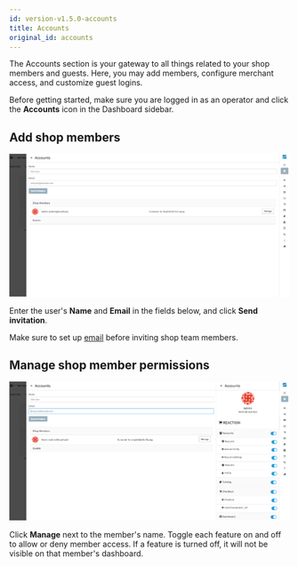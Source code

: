 ```yaml
---
id: version-v1.5.0-accounts
title: Accounts
original_id: accounts
---
```

    
The Accounts section is your gateway to all things related to your shop members and guests. Here, you may add members, configure merchant access, and customize guest logins.

Before getting started, make sure you are logged in as an operator and click the <i class="font-icon fa fa-users"></i> **Accounts** icon in the Dashboard sidebar.

## Add shop members

![](/assets/admin-accounts-add-member.png "Reaction Commerce Dashboard - Add a shop team member")

Enter the user's **Name** and **Email** in the fields below, and click **Send invitation**.

Make sure to set up [email](email-admin.md) before inviting shop team members.

## Manage shop member permissions

![](/assets/admin-accounts-manage.png "Reaction Commerce Dashboard - Manage shop team member permissions")

Click **Manage** next to the member's name. Toggle each feature on and off to allow or deny member access. If a feature is turned off, it will not be visible on that member's dashboard.
